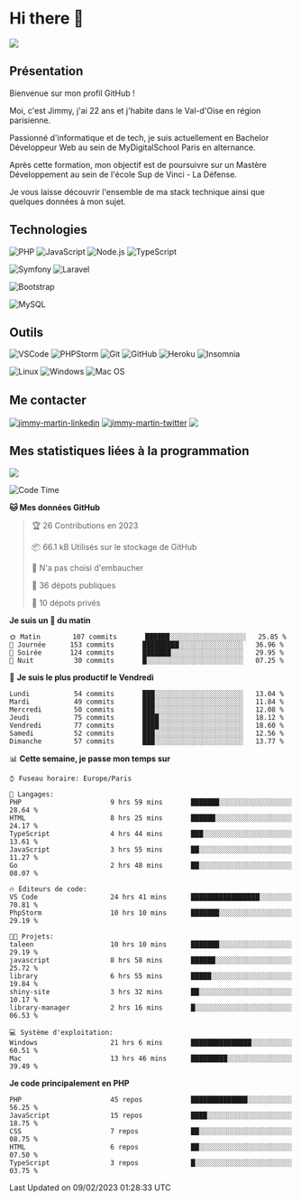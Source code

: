 # Hi there 👋

![](https://komarev.com/ghpvc/?username=jimmy-martin&color=1a1b27)

<!--
**jimmy-martin/jimmy-martin** is a ✨ _special_ ✨ repository because its `README.md` (this file) appears on your GitHub profile.

Here are some ideas to get you started:

- 🔭 I’m currently working on ...
- 🌱 I’m currently learning ...
- 👯 I’m looking to collaborate on ...
- 🤔 I’m looking for help with ...
- 💬 Ask me about ...
- 📫 How to reach me: ...
- 😄 Pronouns: ...
- ⚡ Fun fact: ...
-->

## Présentation

Bienvenue sur mon profil GitHub !

Moi, c'est Jimmy, j'ai 22 ans et j'habite dans le Val-d'Oise en région parisienne.

Passionné d'informatique et de tech, je suis actuellement en Bachelor Développeur Web au sein de MyDigitalSchool Paris en alternance.

Après cette formation, mon objectif est de poursuivre sur un Mastère Développement au sein de l'école Sup de Vinci - La Défense.

Je vous laisse découvrir l'ensemble de ma stack technique ainsi que quelques données à mon sujet.

## Technologies

<div>

![PHP](https://img.shields.io/badge/PHP-777BB4?style=for-the-badge&logo=php&logoColor=white) ![JavaScript](https://img.shields.io/badge/JavaScript-F7DF1E?style=for-the-badge&logo=javascript&logoColor=black) ![Node.js](https://img.shields.io/badge/Node.js-43853D?style=for-the-badge&logo=node.js&logoColor=white) ![TypeScript](https://img.shields.io/badge/TypeScript-007ACC?style=for-the-badge&logo=typescript&logoColor=white)

</div>
<div>

![Symfony](https://img.shields.io/badge/Symfony-092E20?style=for-the-badge&logo=symfony&logoColor=white) ![Laravel](https://img.shields.io/badge/Laravel-FF2D20?style=for-the-badge&logo=laravel&logoColor=white)

</div>
<div>

![Bootstrap](https://img.shields.io/badge/Bootstrap-563D7C?style=for-the-badge&logo=bootstrap&logoColor=white)

</div>
<div>

![MySQL](https://img.shields.io/badge/MySQL-4479A1?style=for-the-badge&logo=mysql&logoColor=white)

</div>

## Outils

![VSCode](https://img.shields.io/badge/VSCode-007ACC?style=for-the-badge&logo=visual-studio-code&logoColor=white)
![PHPStorm](http://img.shields.io/badge/-PHPStorm-181717?style=for-the-badge&logo=phpstorm&logoColor=white)
![Git](https://img.shields.io/badge/Git-E44C30?style=for-the-badge&logo=git&logoColor=white)
![GitHub](https://img.shields.io/badge/GitHub-100000?style=for-the-badge&logo=github&logoColor=white)
![Heroku](https://img.shields.io/badge/Heroku-6762a6?style=for-the-badge&logo=heroku&logoColor=white)
![Insomnia](https://img.shields.io/badge/Insomnia-5600cd?style=for-the-badge&logo=insomnia&logoColor=white)

![Linux](https://img.shields.io/badge/Linux-FCC624?style=for-the-badge&logo=linux&logoColor=white)
![Windows](https://img.shields.io/badge/Windows-0078D6?style=for-the-badge&logo=windows&logoColor=white)
![Mac OS](https://img.shields.io/badge/mac%20os-000000?style=for-the-badge&logo=apple&logoColor=white)

## Me contacter

<p>
<a href="https://www.linkedin.com/in/jimmy-martin-dev/" target="blank"><img align="center" src="https://img.shields.io/badge/-LinkedIn-0077B5?style=for-the-badge&logo=Linkedin&logoColor=white&link=https://www.linkedin.com/in/jimmy-martin-dev/" alt="jimmy-martin-linkedin"/></a>
<a href="https://twitter.com/jimmydev_" target="blank"><img align="center" src="https://img.shields.io/badge/-Twitter-1DA1F2?style=for-the-badge&logo=Twitter&logoColor=white&link=https://twitter.com/jimmydev_" alt="jimmy-martin-twitter"/></a>
 <a href="mailto:jimmy.martin952@gmail.com" target="blank"><img align="center" src="https://img.shields.io/badge/gmail-D14836?style=for-the-badge&logo=gmail&logoColor=white" /></a>
</p>

## Mes statistiques liées à la programmation

<a href="https://github-readme-stats.vercel.app/api/top-langs/?username=jimmy-martin&layout=compact">
  <img align="center" src="https://github-readme-stats.vercel.app/api/top-langs/?username=jimmy-martin&layout=compact"/>
</a>



<!--START_SECTION:waka-->
![Code Time](http://img.shields.io/badge/Code%20Time-1%2C486%20hrs%2052%20mins-blue)

**🐱 Mes données GitHub** 

> 🏆 26 Contributions en 2023
 > 
> 📦 66.1 kB Utilisés sur le stockage de GitHub 
 > 
> 🚫 N'a pas choisi d'embaucher
 > 
> 📜 36 dépots publiques 
 > 
> 🔑 10 dépots privés  
 > 
**Je suis un 🐤 du matin** 

```text
🌞 Matin        107 commits       ██████░░░░░░░░░░░░░░░░░░░   25.85 % 
🌆 Journée      153 commits       █████████░░░░░░░░░░░░░░░░   36.96 % 
🌃 Soirée       124 commits       ███████░░░░░░░░░░░░░░░░░░   29.95 % 
🌙 Nuit          30 commits       █░░░░░░░░░░░░░░░░░░░░░░░░   07.25 % 

```
📅 **Je suis le plus productif le Vendredi** 

```text
Lundi           54 commits       ███░░░░░░░░░░░░░░░░░░░░░░   13.04 % 
Mardi           49 commits       ███░░░░░░░░░░░░░░░░░░░░░░   11.84 % 
Mercredi        50 commits       ███░░░░░░░░░░░░░░░░░░░░░░   12.08 % 
Jeudi           75 commits       ████░░░░░░░░░░░░░░░░░░░░░   18.12 % 
Vendredi        77 commits       ████░░░░░░░░░░░░░░░░░░░░░   18.60 % 
Samedi          52 commits       ███░░░░░░░░░░░░░░░░░░░░░░   12.56 % 
Dimanche        57 commits       ███░░░░░░░░░░░░░░░░░░░░░░   13.77 % 

```


📊 **Cette semaine, je passe mon temps sur** 

```text
⌚︎ Fuseau horaire: Europe/Paris

💬 Langages: 
PHP                      9 hrs 59 mins       ███████░░░░░░░░░░░░░░░░░░   28.64 % 
HTML                     8 hrs 25 mins       ██████░░░░░░░░░░░░░░░░░░░   24.17 % 
TypeScript               4 hrs 44 mins       ███░░░░░░░░░░░░░░░░░░░░░░   13.61 % 
JavaScript               3 hrs 55 mins       ██░░░░░░░░░░░░░░░░░░░░░░░   11.27 % 
Go                       2 hrs 48 mins       ██░░░░░░░░░░░░░░░░░░░░░░░   08.07 % 

🔥 Éditeurs de code: 
VS Code                  24 hrs 41 mins      █████████████████░░░░░░░░   70.81 % 
PhpStorm                 10 hrs 10 mins      ███████░░░░░░░░░░░░░░░░░░   29.19 % 

🐱‍💻 Projets: 
taleen                   10 hrs 10 mins      ███████░░░░░░░░░░░░░░░░░░   29.19 % 
javascript               8 hrs 58 mins       ██████░░░░░░░░░░░░░░░░░░░   25.72 % 
library                  6 hrs 55 mins       █████░░░░░░░░░░░░░░░░░░░░   19.84 % 
shiny-site               3 hrs 32 mins       ██░░░░░░░░░░░░░░░░░░░░░░░   10.17 % 
library-manager          2 hrs 16 mins       █░░░░░░░░░░░░░░░░░░░░░░░░   06.53 % 

💻 Système d'exploitation: 
Windows                  21 hrs 6 mins       ███████████████░░░░░░░░░░   60.51 % 
Mac                      13 hrs 46 mins      █████████░░░░░░░░░░░░░░░░   39.49 % 

```

**Je code principalement en PHP** 

```text
PHP                      45 repos            ██████████████░░░░░░░░░░░   56.25 % 
JavaScript               15 repos            ████░░░░░░░░░░░░░░░░░░░░░   18.75 % 
CSS                      7 repos             ██░░░░░░░░░░░░░░░░░░░░░░░   08.75 % 
HTML                     6 repos             ██░░░░░░░░░░░░░░░░░░░░░░░   07.50 % 
TypeScript               3 repos             █░░░░░░░░░░░░░░░░░░░░░░░░   03.75 % 

```



 Last Updated on 09/02/2023 01:28:33 UTC
<!--END_SECTION:waka-->


